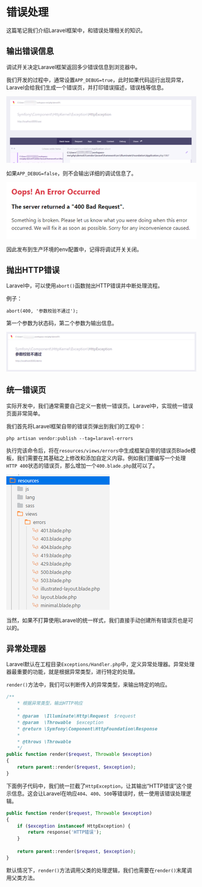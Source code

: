 # 错误处理

这篇笔记我们介绍Laravel框架中，和错误处理相关的知识。

## 输出错误信息

调试开关决定Laravel框架返回多少错误信息到浏览器中。

我们开发的过程中，通常设置`APP_DEBUG=true`，此时如果代码运行出现异常，Laravel会给我们生成一个错误页，并打印错误描述，错误栈等信息。

![](res/1.png)

如果`APP_DEBUG=false`，则不会输出详细的调试信息了。

![](res/2.png)

因此发布到生产环境的env配置中，记得将调试开关关闭。

## 抛出HTTP错误

Laravel中，可以使用`abort()`函数抛出HTTP错误并中断处理流程。

例子：
```
abort(400, '参数校验不通过');
```

第一个参数为状态码，第二个参数为输出信息。

![](res/3.png)

## 统一错误页

实际开发中，我们通常需要自己定义一套统一错误页。Laravel中，实现统一错误页面非常简单。

我们首先将Laravel框架自带的错误页弹出到我们的工程中：

```
php artisan vendor:publish --tag=laravel-errors
```

执行完该命令后，将在`resources/views/errors`中生成框架自带的错误页Blade模板，我们需要在其基础之上修改和添加自定义内容。例如我们要编写一个处理`HTTP 400`状态的错误页，那么增加一个`400.blade.php`就可以了。

![](res/4.png)

当然，如果不打算使用Laravel的统一样式，我们直接手动创建所有错误页也是可以的。

## 异常处理器

Laravel默认在工程目录`Exceptions/Handler.php`中，定义异常处理器。异常处理器最重要的功能，就是根据异常类型，进行特定的处理。

`render()`方法中，我们可以判断传入的异常类型，来输出特定的响应。

```php
/**
    * 根据异常类型，输出HTTP响应
    *
    * @param  \Illuminate\Http\Request  $request
    * @param  \Throwable  $exception
    * @return \Symfony\Component\HttpFoundation\Response
    *
    * @throws \Throwable
    */
public function render($request, Throwable $exception)
{
    return parent::render($request, $exception);
}
```

下面例子代码中，我们统一拦截了`HttpException`，让其输出“HTTP错误”这个提示信息。这会让Laravel在响应`404`、`400`、`500`等错误时，统一使用该错误处理逻辑。

```php
public function render($request, Throwable $exception)
{
    if ($exception instanceof HttpException) {
        return response('HTTP错误');
    }

    return parent::render($request, $exception);
}
```

默认情况下，`render()`方法调用父类的处理逻辑，我们也需要在`render()`末尾调用父类方法。
